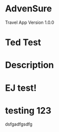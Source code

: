 # AdvenSure
Travel App Version 1.0.0

# Ted Test 


# Description

# EJ test!

# testing 123
dsfgadfgsdfg